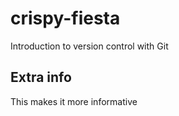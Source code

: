 # crispy-fiesta
Introduction to version control with Git 
## Extra info

This makes it more informative
